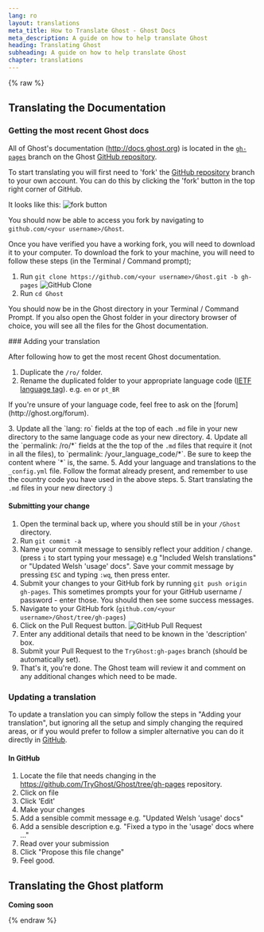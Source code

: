 ```yaml
---
lang: ro
layout: translations
meta_title: How to Translate Ghost - Ghost Docs
meta_description: A guide on how to help translate Ghost
heading: Translating Ghost
subheading: A guide on how to help translate Ghost
chapter: translations
---
```


{% raw %}

## Translating the Documentation <a id="doc-translating"></a>

### Getting the most recent Ghost docs

All of Ghost's documentation (<http://docs.ghost.org>) is located in the [<code class="path">gh-pages</code>](https://github.com/TryGhost/Ghost/tree/gh-pages) branch on the Ghost [GitHub repository](https://github.com/TryGhost/Ghost/).

To start translating you will first need to 'fork' the [GitHub repository](https://github.com/TryGhost/Ghost/) branch to your own account. You can do this by clicking the 'fork' button in the top right corner of GitHub.

It looks like this: ![fork button](https://s3-eu-west-1.amazonaws.com/ghost-website-cdn/translations-GitHub-fork.png)

You should now be able to access you fork by navigating to <code class="path">github.com/\<your username\>/Ghost</code>.

Once you have verified you have a working fork, you will need to download it to your computer. To download the fork to your machine, you will need to follow these steps (in the Terminal / Command prompt);

1. Run `git clone https://github.com/<your username>/Ghost.git -b gh-pages`
![GitHub Clone](https://s3-eu-west-1.amazonaws.com/ghost-website-cdn/translations-gitclone.png)
2. Run `cd Ghost`

You should now be in the Ghost directory in your Terminal / Command Prompt. If you also open the Ghost folder in your directory browser of choice, you will see all the files for the Ghost documentation.

### Adding your translation

After following how to get the most recent Ghost documentation.

1. Duplicate the <code class="path">/ro/</code> folder.
2. Rename the duplicated folder to your appropriate language code ([IETF language tag](http://en.wikipedia.org/wiki/IETF_language_tag)). e.g. <code class="path">en</code> or <code class="path">pt_BR</code>
<p class="note">
If you're unsure of your language code, feel free to ask on the [forum](http://ghost.org/forum).
</p>
3. Update all the `lang: ro` fields at the top of each <code class="path">.md</code> file in your new directory to the same language code as your new directory.
4. Update all the `permalink: /ro/*` fields at the the top of the <code class="path">.md</code> files that require it (not in all the files), to `permalink: /your_language_code/*`. <span class="note">Be sure to keep the content where `*` is, the same.</span>
5. Add your language and translations to the <code class="path">_config.yml</code> file. Follow the format already present, and remember to use the country code you have used in the above steps.
5. Start translating the <code class="path">.md</code> files in your new directory :)

#### Submitting your change

1. Open the terminal back up, where you should still be in your <code class="path">/Ghost</code> directory.
2. Run `git commit -a`
3. Name your commit message to sensibly reflect your addition / change. (press `i` to start typing your message) e.g "Included Welsh translations" or "Updated Welsh 'usage' docs". <span class="note">Save your commit message by pressing `ESC` and typing `:wq`, then press enter.</span>
4. Submit your changes to your GitHub fork by running `git push origin gh-pages`. This sometimes prompts your for your GitHub username / password - enter those. You should then see some success messages.
5. Navigate to your GitHub fork (<code class="path">github.com/\<your username\>/Ghost/tree/gh-pages</code>)
6. Click on the Pull Request button. ![GitHub Pull Request](https://s3-eu-west-1.amazonaws.com/ghost-website-cdn/translations-pullrequest.png)
7. Enter any additional details that need to be known in the 'description' box.
8. Submit your Pull Request to the <code class="path">TryGhost:gh-pages</code> branch (should be automatically set).
9. That's it, you're done. The Ghost team will review it and comment on any additional changes which need to be made.

### Updating a translation

To update a translation you can simply follow the steps in "Adding your translation", but ignoring all the setup and simply changing the required areas, or if you would prefer to follow a simpler alternative you can do it directly in [GitHub](http://github.com).

#### In GitHub

1. Locate the file that needs changing in the <https://github.com/TryGhost/Ghost/tree/gh-pages> repository.
2. Click on file
3. Click 'Edit'
4. Make your changes
5. Add a sensible commit message e.g. "Updated Welsh 'usage' docs"
6. Add a sensible description e.g. "Fixed a typo in the 'usage' docs where ..."
7. Read over your submission
8. Click "Propose this file change"
9. Feel good.

##  Translating the Ghost platform <a id="ghost-translating"></a>

**Coming soon**

{% endraw %}